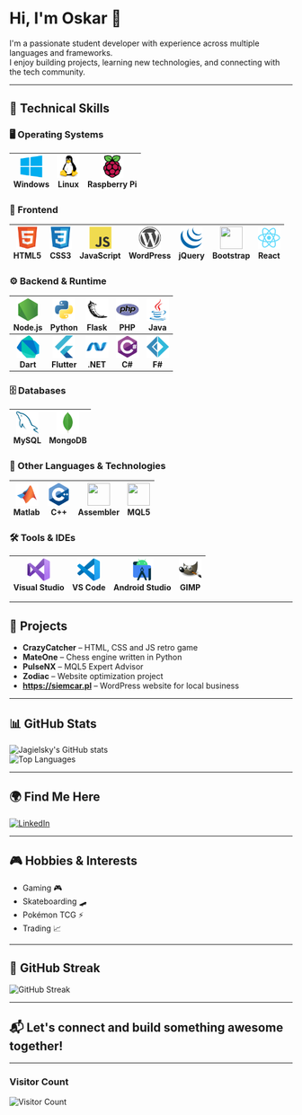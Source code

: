 # Hi, I'm Oskar 👋

I'm a passionate student developer with experience across multiple languages and frameworks.  
I enjoy building projects, learning new technologies, and connecting with the tech community.

---

## 🚀 Technical Skills

### 🖥️ Operating Systems
| <img src="https://raw.githubusercontent.com/devicons/devicon/master/icons/windows8/windows8-original.svg" width="40" height="40"/><br>**Windows** | <img src="https://raw.githubusercontent.com/devicons/devicon/master/icons/linux/linux-original.svg" width="40" height="40"/><br>**Linux** | <img src="https://raw.githubusercontent.com/devicons/devicon/master/icons/raspberrypi/raspberrypi-original.svg" width="40" height="40"/><br>**Raspberry Pi** |
|:---:|:---:|:---:|

### 🎨 Frontend
| <img src="https://raw.githubusercontent.com/devicons/devicon/master/icons/html5/html5-original.svg" width="40" height="40"/><br>**HTML5** | <img src="https://raw.githubusercontent.com/devicons/devicon/master/icons/css3/css3-original.svg" width="40" height="40"/><br>**CSS3** | <img src="https://raw.githubusercontent.com/devicons/devicon/master/icons/javascript/javascript-original.svg" width="40" height="40"/><br>**JavaScript** | <img src="https://raw.githubusercontent.com/devicons/devicon/master/icons/wordpress/wordpress-plain.svg" width="40" height="40"/><br>**WordPress** | <img src="https://raw.githubusercontent.com/devicons/devicon/master/icons/jquery/jquery-original.svg" width="40" height="40"/><br>**jQuery** | <img src="https://camo.githubusercontent.com/ecd695fb1ffadab6633f9fcdffaeebc58f3cca722260f0dec7dc607bd9d0e740/68747470733a2f2f676574626f6f7473747261702e636f6d2f646f63732f352e322f6173736574732f6272616e642f626f6f7473747261702d6c6f676f2d736861646f772e706e67" width="40" height="40"/><br>**Bootstrap** | <img src="https://raw.githubusercontent.com/devicons/devicon/master/icons/react/react-original.svg" width="40" height="40"/><br>**React** |
|:---:|:---:|:---:|:---:|:---:|:---:|:---:|

### ⚙️ Backend & Runtime
| <img src="https://raw.githubusercontent.com/devicons/devicon/master/icons/nodejs/nodejs-original.svg" width="40" height="40"/><br>**Node.js** | <img src="https://raw.githubusercontent.com/devicons/devicon/master/icons/python/python-original.svg" width="40" height="40"/><br>**Python** | <img src="https://raw.githubusercontent.com/devicons/devicon/master/icons/flask/flask-original.svg" width="40" height="40"/><br>**Flask** | <img src="https://raw.githubusercontent.com/devicons/devicon/master/icons/php/php-original.svg" width="40" height="40"/><br>**PHP** | <img src="https://raw.githubusercontent.com/devicons/devicon/master/icons/java/java-original.svg" width="40" height="40"/><br>**Java** |
|:---:|:---:|:---:|:---:|:---:|
| <img src="https://raw.githubusercontent.com/devicons/devicon/master/icons/dart/dart-original.svg" width="40" height="40"/><br>**Dart** | <img src="https://raw.githubusercontent.com/devicons/devicon/master/icons/flutter/flutter-original.svg" width="40" height="40"/><br>**Flutter** | <img src="https://raw.githubusercontent.com/devicons/devicon/master/icons/dot-net/dot-net-original.svg" width="40" height="40"/><br>**.NET** | <img src="https://raw.githubusercontent.com/devicons/devicon/master/icons/csharp/csharp-original.svg" width="40" height="40"/><br>**C#** | <img src="https://raw.githubusercontent.com/devicons/devicon/master/icons/fsharp/fsharp-original.svg" width="40" height="40"/><br>**F#** |

### 🗄️ Databases
| <img src="https://raw.githubusercontent.com/devicons/devicon/master/icons/mysql/mysql-original.svg" width="40" height="40"/><br>**MySQL** | <img src="https://raw.githubusercontent.com/devicons/devicon/master/icons/mongodb/mongodb-original.svg" width="40" height="40"/><br>**MongoDB** |
|:---:|:---:|

### 🔣 Other Languages & Technologies
| <img src="https://raw.githubusercontent.com/devicons/devicon/master/icons/matlab/matlab-original.svg" width="40" height="40"/><br>**Matlab** | <img src="https://raw.githubusercontent.com/devicons/devicon/master/icons/cplusplus/cplusplus-original.svg" width="40" height="40"/><br>**C++** | <img src="https://cdn-icons-png.flaticon.com/512/2250/2250218.png" width="40" height="40"/><br>**Assembler** | <img src="https://upload.wikimedia.org/wikipedia/commons/b/b1/MQL5_Community_Logo.png" width="40" height="40"/><br>**MQL5** |
|:---:|:---:|:---:|:---:|

### 🛠️ Tools & IDEs
| <img src="https://raw.githubusercontent.com/devicons/devicon/master/icons/visualstudio/visualstudio-original.svg" width="40" height="40"/><br>**Visual Studio** | <img src="https://raw.githubusercontent.com/devicons/devicon/master/icons/vscode/vscode-original.svg" width="40" height="40"/><br>**VS Code** | <img src="https://raw.githubusercontent.com/devicons/devicon/master/icons/androidstudio/androidstudio-original.svg" width="40" height="40"/><br>**Android Studio** | <img src="https://raw.githubusercontent.com/devicons/devicon/master/icons/gimp/gimp-original.svg" width="40" height="40"/><br>**GIMP** |
|:---:|:---:|:---:|:---:|

---

## 🧠 Projects

- **CrazyCatcher** – HTML, CSS and JS retro game  
- **MateOne** – Chess engine written in Python  
- **PulseNX** – MQL5 Expert Advisor  
- **Zodiac** – Website optimization project
- **https://siemcar.pl** – WordPress website for local business

---

## 📊 GitHub Stats

![Jagielsky's GitHub stats](https://github-readme-stats.vercel.app/api?username=jagielsky&show_icons=true&theme=radical)  
![Top Languages](https://github-readme-stats.vercel.app/api/top-langs/?username=jagielsky&layout=compact&theme=radical)

---

## 🌍 Find Me Here

[![LinkedIn](https://img.shields.io/badge/LinkedIn-%230077B5.svg?style=for-the-badge&logo=linkedin&logoColor=white)](https://www.linkedin.com/in/jagielsky/)

---

## 🎮 Hobbies & Interests

- Gaming 🎮  
- Skateboarding 🛹  
- Pokémon TCG ⚡  
- Trading 📈  

---

## 📅 GitHub Streak

![GitHub Streak](https://github-readme-streak-stats.herokuapp.com/?user=jagielsky&theme=radical)

---

## 📬 Let's connect and build something awesome together!

---

### Visitor Count

![Visitor Count](https://komarev.com/ghpvc/?username=jagielsky&color=blue)
